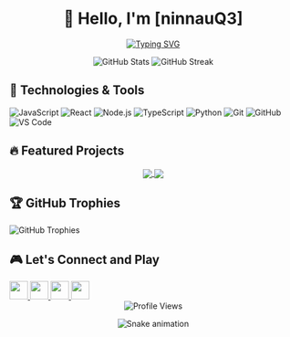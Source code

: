 <div align="center">
  
  # 👋 Hello, I'm [ninnauQ3]
  
  [![Typing SVG](https://readme-typing-svg.herokuapp.com?font=Fira+Code&pause=1000&width=435&lines=Full+Stack+Developer;Open+Source+Contributor;Always+learning+new+things)](https://git.io/typing-svg)

  <img src="https://github-readme-stats.vercel.app/api?username=ninnauQ3&show_icons=true&theme=radical" alt="GitHub Stats" />
  
  <img src="https://github-readme-streak-stats.herokuapp.com/?user=ninnauQ3&theme=radical" alt="GitHub Streak" />
  
</div>

## 🚀 Technologies & Tools

![JavaScript](https://img.shields.io/badge/-JavaScript-black?style=flat-square&logo=javascript)
![React](https://img.shields.io/badge/-React-black?style=flat-square&logo=react)
![Node.js](https://img.shields.io/badge/-Node.js-black?style=flat-square&logo=Node.js)
![TypeScript](https://img.shields.io/badge/-TypeScript-black?style=flat-square&logo=typescript)
![Python](https://img.shields.io/badge/-Python-black?style=flat-square&logo=Python)
![Git](https://img.shields.io/badge/-Git-black?style=flat-square&logo=git)
![GitHub](https://img.shields.io/badge/-GitHub-181717?style=flat-square&logo=github)
![VS Code](https://img.shields.io/badge/-VS%20Code-007ACC?style=flat-square&logo=visual-studio-code)

## 🔥 Featured Projects

<div align="center">
  <a href="https://github.com/yourusername/project1">
    <img align="center" src="https://github-readme-stats.vercel.app/api/pin/?username=ninnauQ3&repo=project1&theme=radical" />
  </a>
  <a href="https://github.com/yourusername/project2">
    <img align="center" src="https://github-readme-stats.vercel.app/api/pin/?username=ninnauQ3&repo=project2&theme=radical" />
  </a>
</div>

## 🏆 GitHub Trophies

<img src="https://github-profile-trophy.vercel.app/?username=ninnauQ3&theme=radical&no-frame=true&no-bg=false&margin-w=4&row=1" alt="GitHub Trophies" />

## 🎮 Let's Connect and Play

<a href="https://github.com/ninnauQ3">
  <img height="32" width="32" src="https://cdn.simpleicons.org/github/white" />
</a>
<a href="https://twitter.com/ninnauQ3">
  <img height="32" width="32" src="https://cdn.simpleicons.org/twitter/1DA1F2" />
</a>
<a href="https://linkedin.com/in/ninnauQ3">
  <img height="32" width="32" src="https://cdn.simpleicons.org/linkedin/0A66C2" />
</a>
<a href="https://dev.to/ninnauQ3">
  <img height="32" width="32" src="https://cdn.simpleicons.org/devdotto/black" />
</a>

<div align="center">
  <img src="https://komarev.com/ghpvc/?username=ninnauQ3&color=blueviolet" alt="Profile Views" />
  
  ![Snake animation](https://github.com/ninnauQ3/ninnauQ3/blob/output/github-contribution-grid-snake.svg)
</div>
